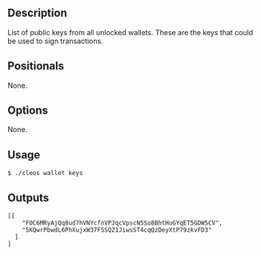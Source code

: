 ## Description

List of public keys from all unlocked wallets. These are the keys that could be used to sign transactions.

## Positionals
None.
## Options
None.
## Usage


```shell
$ ./cleos wallet keys
```

## Outputs


```shell
[[
    "FOC6MRyAjQq8ud7hVNYcfnVPJqcVpscN5So8BhtHuGYqET5GDW5CV",
    "5KQwrPbwdL6PhXujxW37FSSQZ1JiwsST4cqQzDeyXtP79zkvFD3"
  ]
]
```
